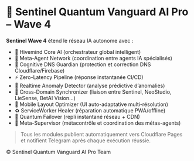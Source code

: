# 🚀 Sentinel Quantum Vanguard AI Pro – Wave 4

**Sentinel Wave 4** étend le réseau IA autonome avec :

- 🧠 Hivemind Core AI (orchestrateur global intelligent)  
- 🧩 Meta-Agent Network (coordination entre agents IA spécialisés)  
- 🧰 Cognitive DNS Guardian (protection et correction DNS Cloudflare/Firebase)  
- ⚡ Zero-Latency Pipeline (réponse instantanée CI/CD)  
- 📡 Realtime Anomaly Detector (analyse prédictive d’anomalies)  
- 🔗 Cross-Domain Synchronizer (liaison entre Sentinel, NeoStudio, LieSense, BetAI Vision…)  
- 📱 Mobile Layout Optimizer (UI auto-adaptative multi-résolution)  
- ♻️ ServiceWorker Healer (réparation automatique PWA/offline)  
- 🧩 Quantum Failover (repli instantané réseau + CDN)  
- 🧠 Meta-Supervisor (métacontrôle et coordination des métas-agents)

> Tous les modules publient automatiquement vers Cloudflare Pages  
> et notifient Telegram après chaque exécution réussie.

© Sentinel Quantum Vanguard AI Pro Team
